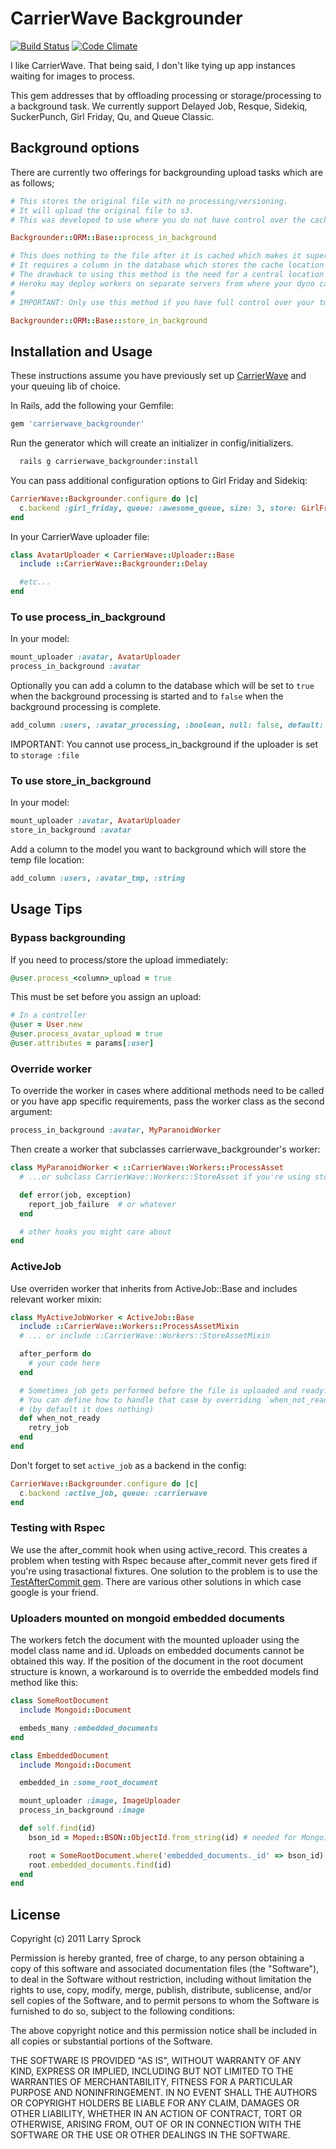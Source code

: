 # CarrierWave Backgrounder

[![Build Status](https://secure.travis-ci.org/lardawge/carrierwave_backgrounder.png)](http://travis-ci.org/lardawge/carrierwave_backgrounder)
[![Code Climate](https://codeclimate.com/github/lardawge/carrierwave_backgrounder.png)](https://codeclimate.com/github/lardawge/carrierwave_backgrounder)

I like CarrierWave. That being said, I don't like tying up app instances waiting for images to process.

This gem addresses that by offloading processing or storage/processing to a background task.
We currently support Delayed Job, Resque, Sidekiq, SuckerPunch, Girl Friday, Qu, and Queue Classic.

## Background options

There are currently two offerings for backgrounding upload tasks which are as follows;

```ruby
# This stores the original file with no processing/versioning.
# It will upload the original file to s3.
# This was developed to use where you do not have control over the cache location such as Heroku.

Backgrounder::ORM::Base::process_in_background
```

```ruby
# This does nothing to the file after it is cached which makes it super fast.
# It requires a column in the database which stores the cache location set by carrierwave so the background job can access it.
# The drawback to using this method is the need for a central location to store the cached files.
# Heroku may deploy workers on separate servers from where your dyno cached the files.
#
# IMPORTANT: Only use this method if you have full control over your tmp storage directory.

Backgrounder::ORM::Base::store_in_background
```

## Installation and Usage

These instructions assume you have previously set up [CarrierWave](https://github.com/jnicklas/carrierwave) and your queuing lib of choice.

In Rails, add the following your Gemfile:

```ruby
gem 'carrierwave_backgrounder'
```

Run the generator which will create an initializer in config/initializers.
```bash
  rails g carrierwave_backgrounder:install
```

You can pass additional configuration options to Girl Friday and Sidekiq:

```ruby
CarrierWave::Backgrounder.configure do |c|
  c.backend :girl_friday, queue: :awesome_queue, size: 3, store: GirlFriday::Store::Redis
end
```

In your CarrierWave uploader file:

```ruby
class AvatarUploader < CarrierWave::Uploader::Base
  include ::CarrierWave::Backgrounder::Delay

  #etc...
end
```

### To use process_in_background

In your model:

```ruby
mount_uploader :avatar, AvatarUploader
process_in_background :avatar
```

Optionally you can add a column to the database which will be set to `true` when
the background processing is started and to `false` when the background processing is complete.

```ruby
add_column :users, :avatar_processing, :boolean, null: false, default: false
```

IMPORTANT:  You cannot use process_in_background if the uploader is set to `storage :file`

### To use store_in_background

In your model:

```ruby
mount_uploader :avatar, AvatarUploader
store_in_background :avatar
```

Add a column to the model you want to background which will store the temp file location:

```ruby
add_column :users, :avatar_tmp, :string
```

## Usage Tips

### Bypass backgrounding
If you need to process/store the upload immediately:

```ruby
@user.process_<column>_upload = true
```

This must be set before you assign an upload:

```ruby
# In a controller
@user = User.new
@user.process_avatar_upload = true
@user.attributes = params[:user]
```

### Override worker
To override the worker in cases where additional methods need to be called or you have app specific requirements, pass the worker class as the
second argument:

```ruby
process_in_background :avatar, MyParanoidWorker
```

Then create a worker that subclasses carrierwave_backgrounder's worker:

```ruby
class MyParanoidWorker < ::CarrierWave::Workers::ProcessAsset
  # ...or subclass CarrierWave::Workers::StoreAsset if you're using store_in_background

  def error(job, exception)
    report_job_failure  # or whatever
  end

  # other hooks you might care about
end
```

### ActiveJob
Use overriden worker that inherits from ActiveJob::Base and includes relevant worker mixin:
```ruby
class MyActiveJobWorker < ActiveJob::Base
  include ::CarrierWave::Workers::ProcessAssetMixin
  # ... or include ::CarrierWave::Workers::StoreAssetMixin

  after_perform do
    # your code here
  end

  # Sometimes job gets performed before the file is uploaded and ready.
  # You can define how to handle that case by overriding `when_not_ready` method
  # (by default it does nothing)
  def when_not_ready
    retry_job
  end
end
```
Don't forget to set `active_job` as a backend in the config:
```ruby
CarrierWave::Backgrounder.configure do |c|
  c.backend :active_job, queue: :carrierwave
end
```

### Testing with Rspec
We use the after_commit hook when using active_record. This creates a problem when testing with Rspec because after_commit never gets fired
if you're using trasactional fixtures. One solution to the problem is to use the [TestAfterCommit gem](https://github.com/grosser/test_after_commit).
There are various other solutions in which case google is your friend.

### Uploaders mounted on mongoid embedded documents
The workers fetch the document with the mounted uploader using the model class name and id. Uploads on embedded documents
cannot be obtained this way. If the position of the document in the root document structure is known, a workaround is to override the embedded models
find method like this:

```ruby
class SomeRootDocument
  include Mongoid::Document

  embeds_many :embedded_documents
end

class EmbeddedDocument
  include Mongoid::Document

  embedded_in :some_root_document

  mount_uploader :image, ImageUploader
  process_in_background :image

  def self.find(id)
    bson_id = Moped::BSON::ObjectId.from_string(id) # needed for Mongoid 3

    root = SomeRootDocument.where('embedded_documents._id' => bson_id).first
    root.embedded_documents.find(id)
  end
end
```

## License

Copyright (c) 2011 Larry Sprock

Permission is hereby granted, free of charge, to any person obtaining
a copy of this software and associated documentation files (the
"Software"), to deal in the Software without restriction, including
without limitation the rights to use, copy, modify, merge, publish,
distribute, sublicense, and/or sell copies of the Software, and to
permit persons to whom the Software is furnished to do so, subject to
the following conditions:

The above copyright notice and this permission notice shall be
included in all copies or substantial portions of the Software.

THE SOFTWARE IS PROVIDED "AS IS", WITHOUT WARRANTY OF ANY KIND,
EXPRESS OR IMPLIED, INCLUDING BUT NOT LIMITED TO THE WARRANTIES OF
MERCHANTABILITY, FITNESS FOR A PARTICULAR PURPOSE AND
NONINFRINGEMENT. IN NO EVENT SHALL THE AUTHORS OR COPYRIGHT HOLDERS BE
LIABLE FOR ANY CLAIM, DAMAGES OR OTHER LIABILITY, WHETHER IN AN ACTION
OF CONTRACT, TORT OR OTHERWISE, ARISING FROM, OUT OF OR IN CONNECTION
WITH THE SOFTWARE OR THE USE OR OTHER DEALINGS IN THE SOFTWARE.
